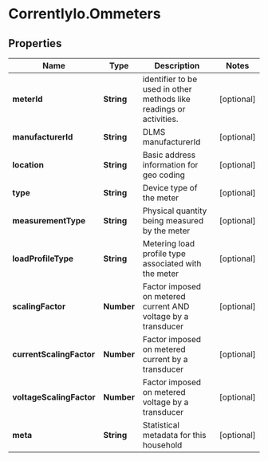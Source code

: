 # CorrentlyIo.Ommeters

## Properties

Name | Type | Description | Notes
------------ | ------------- | ------------- | -------------
**meterId** | **String** | identifier to be used in other methods like readings or activities. | [optional] 
**manufacturerId** | **String** | DLMS manufacturerId | [optional] 
**location** | **String** | Basic address information for geo coding | [optional] 
**type** | **String** | Device type of the meter | [optional] 
**measurementType** | **String** | Physical quantity being measured by the meter | [optional] 
**loadProfileType** | **String** | Metering load profile type associated with the meter | [optional] 
**scalingFactor** | **Number** | Factor imposed on metered current AND voltage by a transducer | [optional] 
**currentScalingFactor** | **Number** | Factor imposed on metered current by a transducer | [optional] 
**voltageScalingFactor** | **Number** | Factor imposed on metered voltage by a transducer | [optional] 
**meta** | **String** | Statistical metadata for this household | [optional] 


